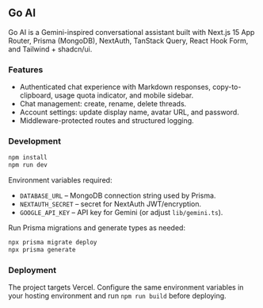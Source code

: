 ## Go AI

Go AI is a Gemini-inspired conversational assistant built with Next.js 15 App Router, Prisma (MongoDB), NextAuth, TanStack Query, React Hook Form, and Tailwind + shadcn/ui.

### Features

- Authenticated chat experience with Markdown responses, copy-to-clipboard, usage quota indicator, and mobile sidebar.
- Chat management: create, rename, delete threads.
- Account settings: update display name, avatar URL, and password.
- Middleware-protected routes and structured logging.

### Development

```bash
npm install
npm run dev
```

Environment variables required:

- `DATABASE_URL` – MongoDB connection string used by Prisma.
- `NEXTAUTH_SECRET` – secret for NextAuth JWT/encryption.
- `GOOGLE_API_KEY` – API key for Gemini (or adjust `lib/gemini.ts`).

Run Prisma migrations and generate types as needed:

```bash
npx prisma migrate deploy
npx prisma generate
```

### Deployment

The project targets Vercel. Configure the same environment variables in your hosting environment and run `npm run build` before deploying.
